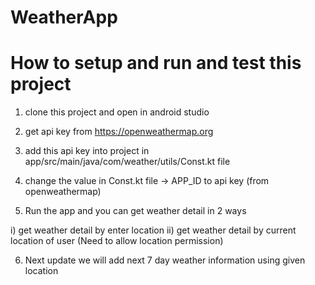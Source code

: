 # WeatherApp

# How to setup and run and test this project

1) clone this project and open in android studio 

2) get api key from https://openweathermap.org

3) add this api key into project in app/src/main/java/com/weather/utils/Const.kt file 

4) change the value in Const.kt file -> APP_ID to api key (from openweathermap)

5) Run the app and you can get weather detail in 2 ways 

  i) get weather detail by enter location
  ii) get weather detail by current location of user (Need to allow location permission)

6) Next update we will add next 7 day weather information using given location 
